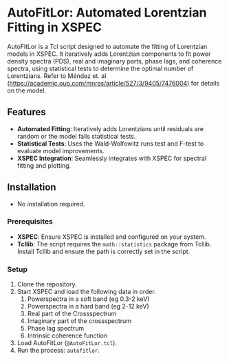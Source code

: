 # AutoFitLor: Automated Lorentzian Fitting in XSPEC

AutoFitLor is a Tcl script designed to automate the fitting of Lorentzian models in XSPEC. It iteratively adds Lorentzian components to fit power density spectra (PDS), real and imaginary parts, phase lags, and coherence spectra, using statistical tests to determine the optimal number of Lorentzians. Refer to Méndez et. al (https://academic.oup.com/mnras/article/527/3/9405/7476004) for details on the model.


## Features

- **Automated Fitting**: Iteratively adds Lorentzians until residuals are random or the model fails statistical tests.
- **Statistical Tests**: Uses the Wald-Wolfowitz runs test and F-test to evaluate model improvements.
- **XSPEC Integration**: Seamlessly integrates with XSPEC for spectral fitting and plotting.

## Installation
 - No installation required.

### Prerequisites

- **XSPEC**: Ensure XSPEC is installed and configured on your system.
- **Tcllib**: The script requires the `math::statistics` package from Tcllib. Install Tcllib and ensure the path is correctly set in the script.

### Setup

1. Clone the repository.
2. Start XSPEC and load the following data in order.
      1. Powerspectra in a soft band (eg 0.3-2 keV)
      2. Powerspectra in a hard band (eg 2-12 keV)
      3. Real part of the Crossspectrum
      4. Imaginary part of the crossspectrum
      5. Phase lag spectrum
      6. Intrinsic coherence function
3. Load AutoFitLor (`@AutoFitLor.tcl`).
4. Run the process: `autofitlor`.
